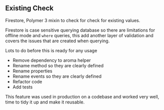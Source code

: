 ## Existing Check

Firestore, Polymer 3 mixin to check for check for existing values.

Firestore is case sensitive querying database so there are limitations for offline mode and `where` queries, this add another layer of validation and covers the issues that are created when querying.

Lots to do before this is ready for any usage

* Remove dependency to aroma helper
* Rename method so they are clearly defined
* Rename properties
* Rename events so they are clearly defined
* Refactor code
* Add tests

This feature was used in production on a codebase and worked very well, time to tidy it up and make it reusable.
